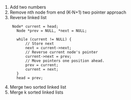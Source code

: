 1. Add two numbers
2. Remove nth node from end (K-N+1) two pointer approach
3.  Reverse linked list 
     ```
      Node* current = head;
        Node *prev = NULL, *next = NULL;
 
        while (current != NULL) {
            // Store next
            next = current->next;
            // Reverse current node's pointer
            current->next = prev;
            // Move pointers one position ahead.
            prev = current;
            current = next;
        }
        head = prev;

      ```
4. Merge two sorted linked list
5. Merge k sorted linked lists
